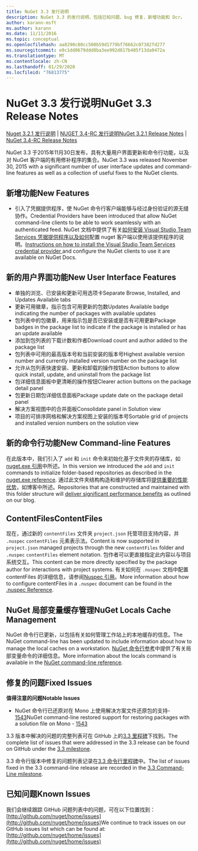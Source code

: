 ```yaml
---
title: NuGet 3.3 发行说明
description: NuGet 3.3 的发行说明，包括已知问题、bug 修复、新增功能和 Dcr。
author: karann-msft
ms.author: karann
ms.date: 11/11/2016
ms.topic: conceptual
ms.openlocfilehash: aa8290c80cc500b59d1779bf76662c07382fd277
ms.sourcegitcommit: e9c1dd0679ddd8ba3ee992d817b405f13da0472a
ms.translationtype: MT
ms.contentlocale: zh-CN
ms.lasthandoff: 01/29/2020
ms.locfileid: "76813775"
---
```

# <a name="nuget-33-release-notes"></a><span data-ttu-id="465e3-103">NuGet 3.3 发行说明</span><span class="sxs-lookup"><span data-stu-id="465e3-103">NuGet 3.3 Release Notes</span></span>

<span data-ttu-id="465e3-104">[Nuget 3.2.1 发行说明](../release-notes/nuget-3.2.1.md) | [NUGET 3.4-RC 发行说明](../release-notes/nuget-3.4-RC.md)</span><span class="sxs-lookup"><span data-stu-id="465e3-104">[NuGet 3.2.1 Release Notes](../release-notes/nuget-3.2.1.md) | [NuGet 3.4-RC Release Notes](../release-notes/nuget-3.4-RC.md)</span></span>

<span data-ttu-id="465e3-105">NuGet 3.3 于2015年11月30日发布，具有大量用户界面更新和命令行功能，以及对 NuGet 客户端的有用修补程序的集合。</span><span class="sxs-lookup"><span data-stu-id="465e3-105">NuGet 3.3 was released November 30, 2015 with a significant number of user interface updates and command-line features as well as a collection of useful fixes to the NuGet clients.</span></span>

## <a name="new-features"></a><span data-ttu-id="465e3-106">新增功能</span><span class="sxs-lookup"><span data-stu-id="465e3-106">New Features</span></span>

* <span data-ttu-id="465e3-107">引入了凭据提供程序，使 NuGet 命令行客户端能够与经过身份验证的源无缝协作。</span><span class="sxs-lookup"><span data-stu-id="465e3-107">Credential Providers have been introduced that allow NuGet command-line clients to be able to work seamlessly with an authenticated feed.</span></span> <span data-ttu-id="465e3-108">NuGet 文档中提供了有关[如何安装 Visual Studio Team Services 凭据提供程序以及如何](../reference/extensibility/nuget-exe-credential-providers.md)配置 nuget 客户端以使用该提供程序的说明。</span><span class="sxs-lookup"><span data-stu-id="465e3-108">[Instructions on how to install the Visual Studio Team Services credential provider ](../reference/extensibility/nuget-exe-credential-providers.md) and configure the NuGet clients to use it are available on NuGet Docs.</span></span>

## <a name="new-user-interface-features"></a><span data-ttu-id="465e3-109">新的用户界面功能</span><span class="sxs-lookup"><span data-stu-id="465e3-109">New User Interface Features</span></span>

* <span data-ttu-id="465e3-110">单独的浏览、已安装和更新可用选项卡</span><span class="sxs-lookup"><span data-stu-id="465e3-110">Separate Browse, Installed, and Updates Available tabs</span></span>
* <span data-ttu-id="465e3-111">更新可用徽章，指示包含可用更新的包数</span><span class="sxs-lookup"><span data-stu-id="465e3-111">Updates Available badge indicating the number of packages with available updates</span></span>
* <span data-ttu-id="465e3-112">包列表中的包徽章，用来指示包是否已安装或是否有可用更新</span><span class="sxs-lookup"><span data-stu-id="465e3-112">Package badges in the package list to indicate if the package is installed or has an update available</span></span>
* <span data-ttu-id="465e3-113">添加到包列表的下载计数和作者</span><span class="sxs-lookup"><span data-stu-id="465e3-113">Download count and author added to the package list</span></span>
* <span data-ttu-id="465e3-114">包列表中可用的最高版本号和当前安装的版本号</span><span class="sxs-lookup"><span data-stu-id="465e3-114">Highest available version number and currently installed version number on the package list</span></span>
* <span data-ttu-id="465e3-115">允许从包列表快速安装、更新和卸载的操作按钮</span><span class="sxs-lookup"><span data-stu-id="465e3-115">Action buttons to allow quick install, update, and uninstall from the package list</span></span>
* <span data-ttu-id="465e3-116">包详细信息面板中更清晰的操作按钮</span><span class="sxs-lookup"><span data-stu-id="465e3-116">Clearer action buttons on the package detail panel</span></span>
* <span data-ttu-id="465e3-117">包更新日期包详细信息面板</span><span class="sxs-lookup"><span data-stu-id="465e3-117">Package update date on the package detail panel</span></span>
* <span data-ttu-id="465e3-118">解决方案视图中的合并面板</span><span class="sxs-lookup"><span data-stu-id="465e3-118">Consolidate panel in Solution view</span></span>
* <span data-ttu-id="465e3-119">项目的可排序网格和解决方案视图上安装的版本号</span><span class="sxs-lookup"><span data-stu-id="465e3-119">Sortable grid of projects and installed version numbers on the solution view</span></span>

## <a name="new-command-line-features"></a><span data-ttu-id="465e3-120">新的命令行功能</span><span class="sxs-lookup"><span data-stu-id="465e3-120">New Command-line Features</span></span>

<span data-ttu-id="465e3-121">在此版本中，我们引入了 `add` 和 `init` 命令来初始化基于文件夹的存储库，如[nuget.exe 引用](../reference/nuget-exe-cli-reference.md)中所述。</span><span class="sxs-lookup"><span data-stu-id="465e3-121">In this version we introduced the `add` and `init` commands to initialize folder-based repositories as described in the [nuget.exe reference](../reference/nuget-exe-cli-reference.md).</span></span> <span data-ttu-id="465e3-122">通过此文件夹结构构造和维护的存储库将[提供重要的性能优势](http://blog.nuget.org/20150922/Accelerate-Package-Source.html)，如博客中所述。</span><span class="sxs-lookup"><span data-stu-id="465e3-122">Repositories that are constructed and maintained with this folder structure will [deliver significant performance benefits](http://blog.nuget.org/20150922/Accelerate-Package-Source.html) as outlined on our blog.</span></span>

## <a name="contentfiles"></a><span data-ttu-id="465e3-123">ContentFiles</span><span class="sxs-lookup"><span data-stu-id="465e3-123">ContentFiles</span></span>

<span data-ttu-id="465e3-124">现在，通过新的 `contentFiles` 文件夹 `project.json` 托管项目支持内容，并 `.nuspec` `contentFiles` 元素表示法。</span><span class="sxs-lookup"><span data-stu-id="465e3-124">Content is now supported in `project.json` managed projects through the new `contentFiles` folder and `.nuspec` `contentFiles` element notation.</span></span>  <span data-ttu-id="465e3-125">包作者可以更直接指定此内容以与项目系统交互。</span><span class="sxs-lookup"><span data-stu-id="465e3-125">This content can be more directly specified by the package author for interactions with project systems.</span></span>  <span data-ttu-id="465e3-126">有关如何在 `.nuspec` 文档中配置 contentFiles 的详细信息，请参阅[Nuspec 引用](../reference/nuspec.md)。</span><span class="sxs-lookup"><span data-stu-id="465e3-126">More information about how to configure contentFiles in a `.nuspec` document can be found in the [.nuspec Reference](../reference/nuspec.md).</span></span>

## <a name="nuget-locals-cache-management"></a><span data-ttu-id="465e3-127">NuGet 局部变量缓存管理</span><span class="sxs-lookup"><span data-stu-id="465e3-127">NuGet Locals Cache Management</span></span>

<span data-ttu-id="465e3-128">NuGet 命令行已更新，以包括有关如何管理工作站上的本地缓存的信息。</span><span class="sxs-lookup"><span data-stu-id="465e3-128">The NuGet command-line has been updated to include information about how to manage the local caches on a workstation.</span></span>  <span data-ttu-id="465e3-129">[NuGet 命令行参考](../reference/cli-reference/cli-ref-locals.md)中提供了有关局部变量命令的详细信息。</span><span class="sxs-lookup"><span data-stu-id="465e3-129">More information about the locals command is available in the [NuGet command-line reference](../reference/cli-reference/cli-ref-locals.md).</span></span>

## <a name="fixed-issues"></a><span data-ttu-id="465e3-130">修复的问题</span><span class="sxs-lookup"><span data-stu-id="465e3-130">Fixed Issues</span></span>

<span data-ttu-id="465e3-131">**值得注意的问题**</span><span class="sxs-lookup"><span data-stu-id="465e3-131">**Notable Issues**</span></span>

* <span data-ttu-id="465e3-132">NuGet 命令行已还原对在 Mono 上使用解决方案文件还原包的支持- [1543](https://github.com/NuGet/Home/issues/1543)</span><span class="sxs-lookup"><span data-stu-id="465e3-132">NuGet command-line restored support for restoring packages with a solution file on Mono - [1543](https://github.com/NuGet/Home/issues/1543)</span></span>

<span data-ttu-id="465e3-133">3\.3 版本中解决的问题的完整列表可在 GitHub 上的[3.3 里程碑](https://github.com/NuGet/Home/issues?q=is%3Aissue+milestone%3A3.3.0+is%3Aclosed)下找到。</span><span class="sxs-lookup"><span data-stu-id="465e3-133">The complete list of issues that were addressed in the 3.3 release can be found on GitHub under the [3.3 milestone](https://github.com/NuGet/Home/issues?q=is%3Aissue+milestone%3A3.3.0+is%3Aclosed).</span></span>

<span data-ttu-id="465e3-134">3\.3 命令行版本中修复的问题列表记录在[3.3 命令行里程碑](https://github.com/NuGet/Home/issues?q=is%3Aissue+is%3Aclosed+milestone%3A3.3.0-commandline)中。</span><span class="sxs-lookup"><span data-stu-id="465e3-134">The list of issues fixed in the 3.3 command-line release are recorded in the [3.3 Command-Line milestone](https://github.com/NuGet/Home/issues?q=is%3Aissue+is%3Aclosed+milestone%3A3.3.0-commandline).</span></span>

## <a name="known-issues"></a><span data-ttu-id="465e3-135">已知问题</span><span class="sxs-lookup"><span data-stu-id="465e3-135">Known Issues</span></span>

<span data-ttu-id="465e3-136">我们会继续跟踪 GitHub 问题列表中的问题，可在以下位置找到： [http://github.com/nuget/home/issues](http://github.com/nuget/home/issues)</span><span class="sxs-lookup"><span data-stu-id="465e3-136">We continue to track issues on our GitHub issues list which can be found at: [http://github.com/nuget/home/issues](http://github.com/nuget/home/issues)</span></span>